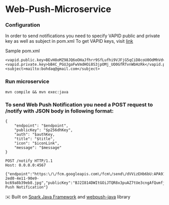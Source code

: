 # Web-Push-Microservice

### Configuration
In order to send notifications you need to specify VAPID public and private key as well as subject in pom.xml
To get VAPID keys, visit [link](https://web-push-codelab.appspot.com/)

Sample pom.xml
```
<vapid.public.key>BEvH8oMZ98JQ6oOHaJfhrr9SfLufhi9VJFjG5qCiD8coU0OdMhVdvOjaQNO9Y8sJjNUz8iE9ZB9t0bNnQ2f7Zlw</vapid.public.key>
<vapid.private.key>bB4C_PGUJgaFwVmdHOi8S3jpOMj_UO0GfRTvnWbHzRk</vapid.private.key>
<subject>mailto:bohdaq@gmail.com</subject>
```

### Run microservice
```
mvn compile && mvn exec:java
``` 


### To send Web Push Notification you need a POST request to /notify with JSON body in following format:

```
{
	"endpoint": "$endpoint",
	"publicKey": "$p256dhKey",
	"auth": "$authKey,
	"title": "$title",
	"icon": "$iconLink",
	"message": "$message"
}
```

```
POST /notify HTTP/1.1
Host: 0.0.0.0:4567

{"endpoint":"https:\/\/fcm.googleapis.com\/fcm\/send\/dVVizEHb6bU:APA91bHuHM0Bhy8nsNduGVPzRlLwjGpnp1knE8mEy_ErJn9BIcL7nkGlKctz2PO4Zzxzew3NwBHjHZRfhqQTmlGSSUV5r5lcSRQ_HbIXGW6Th3xBFrrv5CqGyIooYHg71Pfg7mWGf7Wu","auth":"Wi9maVRy4tbubXzCTOdljg==","icon":"\/public\/shop_logo\/402881575ce3234b015ce32351bf000b\/29457102-2ed0-4e11-90e9-bc69a8b39eb8.jpg","publicKey":"BJ2I814DWItGOiJTQR8x3puAZ7tUe3cngAfQumfj5pXdiSvIEZQw_19hRbp9l80VdfVcvN8nm7Y2qoWzN64AoS0=","title":"WebPushDemo","message":"Received Push Notification"}
```

:envelope: Built on [Spark Java Framework](http://sparkjava.com/) and [webpush-java](https://github.com/web-push-libs/webpush-java) library
